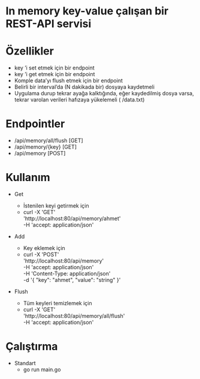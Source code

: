 # In memory key-value çalışan bir REST-API servisi


# Özellikler
+ key ’i set etmek için bir endpoint
+ key ’i get etmek için bir endpoint
+ Komple data’yı flush etmek için bir endpoint
+ Belirli bir interval’da (N dakikada bir) dosyaya kaydetmeli
+ Uygulama durup tekrar ayağa kalktığında, eğer kaydedilmiş dosya varsa, tekrar varolan verileri hafızaya yükelemeli ( /data.txt)

# Endpointler
+ /api/memory/all/flush [GET]
+ /api/memory/{key} [GET]
+ /api/memory [POST]

# Kullanım

+ Get
    + İstenilen keyi getirmek için
    + curl -X 'GET' \
  'http://localhost:80/api/memory/ahmet' \
  -H 'accept: application/json'
  
+ Add
    + Key eklemek için
    + curl -X 'POST' \
  'http://localhost:80/api/memory' \
  -H 'accept: application/json' \
  -H 'Content-Type: application/json' \
  -d '{
  "key": "ahmet",
  "value": "string"
}'

+ Flush
    + Tüm keyleri temizlemek için
    + curl -X 'GET' \
  'http://localhost:80/api/memory/all/flush' \
  -H 'accept: application/json'

# Çalıştırma

+ Standart
   + go run main.go

